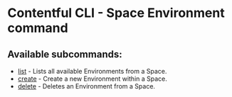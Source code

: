 # Contentful CLI - Space Environment command

## Available subcommands:

* [list](./list) - Lists all available Environments from a Space.
* [create](./create) - Create a new Environment within a Space.
* [delete](./delete) - Deletes an Environment from a Space.
